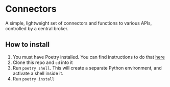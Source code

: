 # Connectors
A simple, lightweight set of connectors and functions to various APIs, controlled by a central broker.

## How to install
1. You must have Poetry installed. You can find instructions to do that [here](https://python-poetry.org/docs/#installation)
2. Clone this repo and `cd` into it
3. Run `poetry shell`. This will create a separate Python environment, and activate a shell inside it.
4. Run `poetry install`